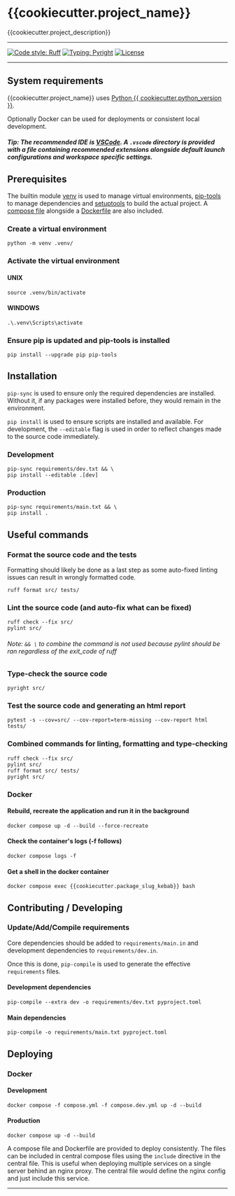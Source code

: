 # {{cookiecutter.project_name}}
{{cookiecutter.project_description}}

---
[![Code style: Ruff](https://img.shields.io/badge/style-ruff-41B5BE)](https://github.com/astral-sh/ruff)
[![Typing: Pyright](https://img.shields.io/badge/typing-pyright-%236a5acd
)](https://github.com/RobertCraigie/pyright-python)
[![License](https://img.shields.io/github/license/mashape/apistatus.svg)](https://opensource.org/license/mit)

---
## System requirements
{{cookiecutter.project_name}} uses [Python {{ cookiecutter.python_version }}](https://www.python.org/downloads/).

Optionally Docker can be used for deployments or consistent local development.

##### Tip: The recommended IDE is [VSCode](https://code.visualstudio.com/). A `.vscode` directory is provided with a file containing recommended extensions alongside default launch configurations and workspace specific settings.

## Prerequisites
The builtin module [venv](https://docs.python.org/3/library/venv.html) is used to manage virtual environments, [pip-tools](https://github.com/jazzband/pip-tools?tab=readme-ov-file#pip-tools--pip-compile--pip-sync) to manage dependencies and [setuptools](https://setuptools.pypa.io/en/latest/) to build the actual project. A [compose file](https://docs.docker.com/reference/compose-file/) alongside a [Dockerfile](https://docs.docker.com/reference/dockerfile/) are also included.
### Create a virtual environment
`python -m venv .venv/`
### Activate the virtual environment
#### UNIX
`source .venv/bin/activate`
#### WINDOWS
`.\.venv\Scripts\activate`
### Ensure pip is updated and pip-tools is installed
`pip install --upgrade pip pip-tools`

## Installation
`pip-sync` is used to ensure only the required dependencies are installed. Without it, if any packages were installed before, they would remain in the environment.

`pip install` is used to ensure scripts are installed and available.
For development, the `--editable` flag is used in order to reflect changes made to the source code immediately. 

### Development
```
pip-sync requirements/dev.txt && \
pip install --editable .[dev]
```
### Production
```
pip-sync requirements/main.txt && \
pip install .
```

## Useful commands
### Format the source code and the tests
Formatting should likely be done as a last step as some auto-fixed linting issues can result in wrongly formatted code.
```
ruff format src/ tests/
```

### Lint the source code (and auto-fix what can be fixed)
```
ruff check --fix src/
pylint src/
```

###### Note: `&& \` to combine the command is not used because pylint should be ran regardless of the exit_code of ruff

### Type-check the source code
```
pyright src/
```

### Test the source code and generating an html report
```
pytest -s --cov=src/ --cov-report=term-missing --cov-report html tests/
```

### Combined commands for linting, formatting and type-checking
```
ruff check --fix src/
pylint src/
ruff format src/ tests/
pyright src/
```

### Docker
#### Rebuild, recreate the application and run it in the background
```
docker compose up -d --build --force-recreate
```

#### Check the container's logs (-f follows)
```
docker compose logs -f
```

#### Get a shell in the docker container
```
docker compose exec {{cookiecutter.package_slug_kebab}} bash
```

## Contributing / Developing
### Update/Add/Compile requirements
Core dependencies should be added to `requirements/main.in` and development dependencies to `requirements/dev.in`.

Once this is done, `pip-compile` is used to generate the effective `requirements` files.

#### Development dependencies
```
pip-compile --extra dev -o requirements/dev.txt pyproject.toml
```

#### Main dependencies
```
pip-compile -o requirements/main.txt pyproject.toml
```

## Deploying
### Docker
#### Development
```
docker compose -f compose.yml -f compose.dev.yml up -d --build
```

#### Production
```
docker compose up -d --build
```

A compose file and Dockerfile are provided to deploy consistently. The files can be included in central compose files using the `include` directive in the central file. This is useful when deploying multiple services on a single server behind an nginx proxy. The central file would define the nginx config and just include this service.

---
